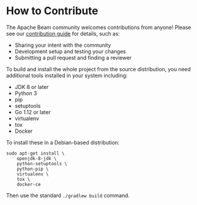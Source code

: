 <!--
    Licensed to the Apache Software Foundation (ASF) under one
    or more contributor license agreements.  See the NOTICE file
    distributed with this work for additional information
    regarding copyright ownership.  The ASF licenses this file
    to you under the Apache License, Version 2.0 (the
    "License"); you may not use this file except in compliance
    with the License.  You may obtain a copy of the License at

      http://www.apache.org/licenses/LICENSE-2.0

    Unless required by applicable law or agreed to in writing,
    software distributed under the License is distributed on an
    "AS IS" BASIS, WITHOUT WARRANTIES OR CONDITIONS OF ANY
    KIND, either express or implied.  See the License for the
    specific language governing permissions and limitations
    under the License.
-->

# How to Contribute

The Apache Beam community welcomes contributions from anyone!
Please see our [contribution guide](https://beam.apache.org/contribute/contribution-guide/)
for details, such as:

* Sharing your intent with the community
* Development setup and testing your changes
* Submitting a pull request and finding a reviewer

To build and install the whole project from the source distribution,
you need additional tools installed in your system including:

* JDK 8 or later
* Python 3
* pip
* setuptools
* Go 1.12 or later
* virtualenv
* tox
* Docker

To install these in a Debian-based distribution:

```
sudo apt-get install \
    openjdk-8-jdk \
    python-setuptools \
    python-pip \
    virtualenv \
    tox \
    docker-ce
```

Then use the standard `./gradlew build` command.

